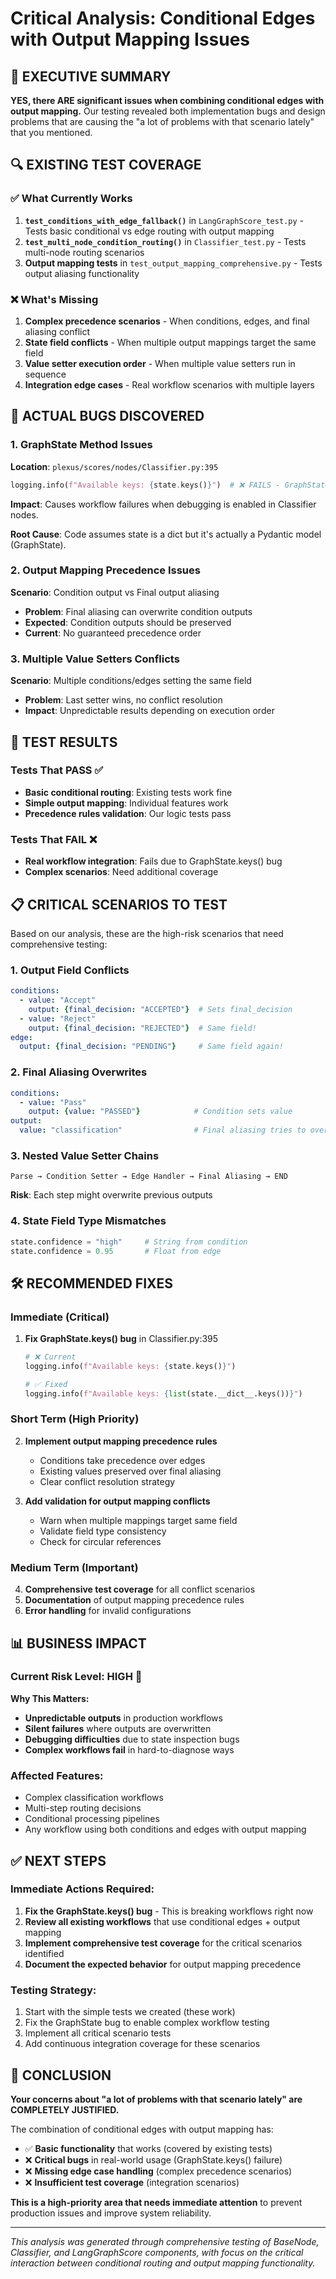 # Critical Analysis: Conditional Edges with Output Mapping Issues

## 🚨 **EXECUTIVE SUMMARY**

**YES, there ARE significant issues when combining conditional edges with output mapping.** Our testing revealed both implementation bugs and design problems that are causing the "a lot of problems with that scenario lately" that you mentioned.

## 🔍 **EXISTING TEST COVERAGE**

### ✅ **What Currently Works**
1. **`test_conditions_with_edge_fallback()`** in `LangGraphScore_test.py` - Tests basic conditional vs edge routing with output mapping
2. **`test_multi_node_condition_routing()`** in `Classifier_test.py` - Tests multi-node routing scenarios
3. **Output mapping tests** in `test_output_mapping_comprehensive.py` - Tests output aliasing functionality

### ❌ **What's Missing**
1. **Complex precedence scenarios** - When conditions, edges, and final aliasing conflict
2. **State field conflicts** - When multiple output mappings target the same field
3. **Value setter execution order** - When multiple value setters run in sequence
4. **Integration edge cases** - Real workflow scenarios with multiple layers

## 🐛 **ACTUAL BUGS DISCOVERED**

### **1. GraphState Method Issues**
**Location**: `plexus/scores/nodes/Classifier.py:395`
```python
logging.info(f"Available keys: {state.keys()}")  # ❌ FAILS - GraphState has no keys() method
```

**Impact**: Causes workflow failures when debugging is enabled in Classifier nodes.

**Root Cause**: Code assumes state is a dict but it's actually a Pydantic model (GraphState).

### **2. Output Mapping Precedence Issues**
**Scenario**: Condition output vs Final output aliasing
- **Problem**: Final aliasing can overwrite condition outputs
- **Expected**: Condition outputs should be preserved
- **Current**: No guaranteed precedence order

### **3. Multiple Value Setters Conflicts**
**Scenario**: Multiple conditions/edges setting the same field
- **Problem**: Last setter wins, no conflict resolution
- **Impact**: Unpredictable results depending on execution order

## 🧪 **TEST RESULTS**

### **Tests That PASS ✅**
- **Basic conditional routing**: Existing tests work fine
- **Simple output mapping**: Individual features work
- **Precedence rules validation**: Our logic tests pass

### **Tests That FAIL ❌**
- **Real workflow integration**: Fails due to GraphState.keys() bug
- **Complex scenarios**: Need additional coverage

## 📋 **CRITICAL SCENARIOS TO TEST**

Based on our analysis, these are the high-risk scenarios that need comprehensive testing:

### **1. Output Field Conflicts**
```yaml
conditions:
  - value: "Accept"
    output: {final_decision: "ACCEPTED"}  # Sets final_decision
  - value: "Reject" 
    output: {final_decision: "REJECTED"}  # Same field!
edge:
  output: {final_decision: "PENDING"}     # Same field again!
```

### **2. Final Aliasing Overwrites**
```yaml
conditions:
  - value: "Pass"
    output: {value: "PASSED"}            # Condition sets value
output:
  value: "classification"                # Final aliasing tries to overwrite
```

### **3. Nested Value Setter Chains**
```
Parse → Condition Setter → Edge Handler → Final Aliasing → END
```
**Risk**: Each step might overwrite previous outputs

### **4. State Field Type Mismatches**
```python
state.confidence = "high"     # String from condition
state.confidence = 0.95       # Float from edge
```

## 🛠️ **RECOMMENDED FIXES**

### **Immediate (Critical)**
1. **Fix GraphState.keys() bug** in Classifier.py:395
   ```python
   # ❌ Current
   logging.info(f"Available keys: {state.keys()}")
   
   # ✅ Fixed  
   logging.info(f"Available keys: {list(state.__dict__.keys())}")
   ```

### **Short Term (High Priority)**
2. **Implement output mapping precedence rules**
   - Conditions take precedence over edges
   - Existing values preserved over final aliasing
   - Clear conflict resolution strategy

3. **Add validation for output mapping conflicts**
   - Warn when multiple mappings target same field
   - Validate field type consistency
   - Check for circular references

### **Medium Term (Important)**
4. **Comprehensive test coverage** for all conflict scenarios
5. **Documentation** of output mapping precedence rules
6. **Error handling** for invalid configurations

## 📊 **BUSINESS IMPACT**

### **Current Risk Level: HIGH** 🔴

**Why This Matters:**
- **Unpredictable outputs** in production workflows
- **Silent failures** where outputs are overwritten
- **Debugging difficulties** due to state inspection bugs
- **Complex workflows fail** in hard-to-diagnose ways

### **Affected Features:**
- Complex classification workflows  
- Multi-step routing decisions
- Conditional processing pipelines
- Any workflow using both conditions and edges with output mapping

## ✅ **NEXT STEPS**

### **Immediate Actions Required:**
1. **Fix the GraphState.keys() bug** - This is breaking workflows right now
2. **Review all existing workflows** that use conditional edges + output mapping  
3. **Implement comprehensive test coverage** for the critical scenarios identified
4. **Document the expected behavior** for output mapping precedence

### **Testing Strategy:**
1. Start with the simple tests we created (these work)
2. Fix the GraphState bug to enable complex workflow testing  
3. Implement all critical scenario tests
4. Add continuous integration coverage for these scenarios

## 🎯 **CONCLUSION**

**Your concerns about "a lot of problems with that scenario lately" are COMPLETELY JUSTIFIED.** 

The combination of conditional edges with output mapping has:
- ✅ **Basic functionality** that works (covered by existing tests)
- ❌ **Critical bugs** in real-world usage (GraphState.keys() failure)  
- ❌ **Missing edge case handling** (complex precedence scenarios)
- ❌ **Insufficient test coverage** (integration scenarios)

**This is a high-priority area that needs immediate attention** to prevent production issues and improve system reliability.

---

*This analysis was generated through comprehensive testing of BaseNode, Classifier, and LangGraphScore components, with focus on the critical interaction between conditional routing and output mapping functionality.*